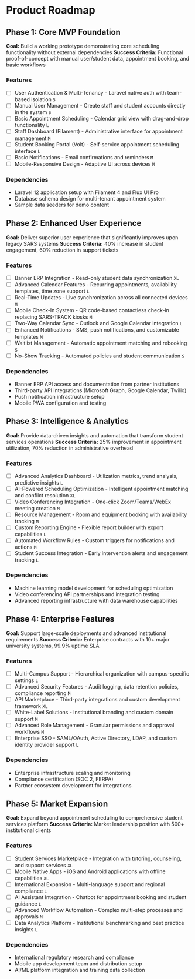 # Product Roadmap

## Phase 1: Core MVP Foundation

**Goal:** Build a working prototype demonstrating core scheduling functionality without external dependencies
**Success Criteria:** Functional proof-of-concept with manual user/student data, appointment booking, and basic workflows

### Features

- [ ] User Authentication & Multi-Tenancy - Laravel native auth with team-based isolation `S`
- [ ] Manual User Management - Create staff and student accounts directly in the system `S`
- [ ] Basic Appointment Scheduling - Calendar grid view with drag-and-drop functionality `L`
- [ ] Staff Dashboard (Filament) - Administrative interface for appointment management `M`
- [ ] Student Booking Portal (Volt) - Self-service appointment scheduling interface `L`
- [ ] Basic Notifications - Email confirmations and reminders `M`
- [ ] Mobile-Responsive Design - Adaptive UI across devices `M`

### Dependencies

- Laravel 12 application setup with Filament 4 and Flux UI Pro
- Database schema design for multi-tenant appointment system
- Sample data seeders for demo content

## Phase 2: Enhanced User Experience

**Goal:** Deliver superior user experience that significantly improves upon legacy SARS systems
**Success Criteria:** 40% increase in student engagement, 60% reduction in support tickets

### Features

- [ ] Banner ERP Integration - Read-only student data synchronization `XL`
- [ ] Advanced Calendar Features - Recurring appointments, availability templates, time zone support `L`
- [ ] Real-Time Updates - Live synchronization across all connected devices `M`
- [ ] Mobile Check-In System - QR code-based contactless check-in replacing SARS-TRACK kiosks `M`
- [ ] Two-Way Calendar Sync - Outlook and Google Calendar integration `L`
- [ ] Enhanced Notifications - SMS, push notifications, and customizable templates `M`
- [ ] Waitlist Management - Automatic appointment matching and rebooking `S`
- [ ] No-Show Tracking - Automated policies and student communication `S`

### Dependencies

- Banner ERP API access and documentation from partner institutions
- Third-party API integrations (Microsoft Graph, Google Calendar, Twilio)
- Push notification infrastructure setup
- Mobile PWA configuration and testing

## Phase 3: Intelligence & Analytics

**Goal:** Provide data-driven insights and automation that transform student services operations
**Success Criteria:** 25% improvement in appointment utilization, 70% reduction in administrative overhead

### Features

- [ ] Advanced Analytics Dashboard - Utilization metrics, trend analysis, predictive insights `L`
- [ ] AI-Powered Scheduling Optimization - Intelligent appointment matching and conflict resolution `XL`
- [ ] Video Conferencing Integration - One-click Zoom/Teams/WebEx meeting creation `M`
- [ ] Resource Management - Room and equipment booking with availability tracking `M`
- [ ] Custom Reporting Engine - Flexible report builder with export capabilities `L`
- [ ] Automated Workflow Rules - Custom triggers for notifications and actions `M`
- [ ] Student Success Integration - Early intervention alerts and engagement tracking `L`

### Dependencies

- Machine learning model development for scheduling optimization
- Video conferencing API partnerships and integration testing
- Advanced reporting infrastructure with data warehouse capabilities

## Phase 4: Enterprise Features

**Goal:** Support large-scale deployments and advanced institutional requirements
**Success Criteria:** Enterprise contracts with 10+ major university systems, 99.9% uptime SLA

### Features

- [ ] Multi-Campus Support - Hierarchical organization with campus-specific settings `L`
- [ ] Advanced Security Features - Audit logging, data retention policies, compliance reporting `M`
- [ ] API Marketplace - Third-party integrations and custom development framework `XL`
- [ ] White-Label Solutions - Institutional branding and custom domain support `M`
- [ ] Advanced Role Management - Granular permissions and approval workflows `M`
- [ ] Enterprise SSO - SAML/OAuth, Active Directory, LDAP, and custom identity provider support `L`

### Dependencies

- Enterprise infrastructure scaling and monitoring
- Compliance certification (SOC 2, FERPA)
- Partner ecosystem development for integrations

## Phase 5: Market Expansion

**Goal:** Expand beyond appointment scheduling to comprehensive student services platform
**Success Criteria:** Market leadership position with 500+ institutional clients

### Features

- [ ] Student Services Marketplace - Integration with tutoring, counseling, and support services `XL`
- [ ] Mobile Native Apps - iOS and Android applications with offline capabilities `XL`
- [ ] International Expansion - Multi-language support and regional compliance `L`
- [ ] AI Assistant Integration - Chatbot for appointment booking and student guidance `L`
- [ ] Advanced Workflow Automation - Complex multi-step processes and approvals `M`
- [ ] Data Analytics Platform - Institutional benchmarking and best practice insights `L`

### Dependencies

- International regulatory research and compliance
- Mobile app development team and distribution setup
- AI/ML platform integration and training data collection
